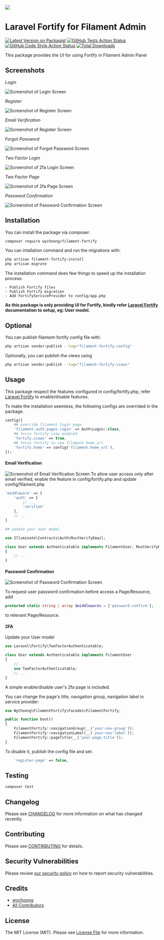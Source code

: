![](https://banners.beyondco.de/Filament%20Fortify.png?theme=light&packageManager=composer+require&packageName=wychoong%2Ffilament-fortify&pattern=skulls&style=style_2&description=Laravel+Fortify+for+Filament+Admin&md=1&showWatermark=1&fontSize=175px&images=https%3A%2F%2Flaravel.com%2Fimg%2Flogomark.min.svg)
# Laravel Fortify for Filament Admin

[![Latest Version on Packagist](https://img.shields.io/packagist/v/wychoong/filament-fortify.svg?style=flat-square)](https://packagist.org/packages/wychoong/filament-fortify)
[![GitHub Tests Action Status](https://img.shields.io/github/workflow/status/wychoong/filament-fortify/run-tests?label=tests)](https://github.com/wychoong/filament-fortify/actions?query=workflow%3Arun-tests+branch%3Amain)
[![GitHub Code Style Action Status](https://img.shields.io/github/workflow/status/wychoong/filament-fortify/Check%20&%20fix%20styling?label=code%20style)](https://github.com/wychoong/filament-fortify/actions?query=workflow%3A"Check+%26+fix+styling"+branch%3Amain)
[![Total Downloads](https://img.shields.io/packagist/dt/wychoong/filament-fortify.svg?style=flat-square)](https://packagist.org/packages/wychoong/filament-fortify)

This package provides the UI for using Fortify in Filament Admin Panel

## Screenshots
_Login_

![Screenshot of Login Screen](./screenshots/login.png)

_Register_

![Screenshot of Register Screen](./screenshots/register.png)

_Email Verification_

![Screenshot of Register Screen](./screenshots/email-verification.png)

_Forgot Password_

![Screenshot of Forgot Password Screen](./screenshots/forgot-password.png)

_Two Factor Login_

![Screenshot of 2fa Login Screen](./screenshots/2fa-login.png)

_Two Factor Page_

![Screenshot of 2fa Page Screen](./screenshots/2fa-page.png)

_Password Confirmation_

![Screenshot of Password Confirmation Screen](./screenshots/confirm-password.png)

## Installation

You can install the package via composer:

```bash
composer require wychoong/filament-fortify
```

You can intallation command and run the migrations with:

```bash
php artisan filament-fortify:install 
php artisan migrate
```
The installation command does few things to speed up the installation process:
```
- Publish Fortify files
- Publish Fortify migration
- Add FortifyServiceProvider to config/app.php
```

**As this package is only providing UI for Fortify, kindly refer [Laravel Fortify](https://laravel.com/docs/9.x/fortify) documentation to setup, eg: User model.** 

## Optional

You can publish filament-fortify config file with:

```bash
php artisan vendor:publish --tag="filament-fortify-config"
```

Optionally, you can publish the views using

```bash
php artisan vendor:publish --tag="filament-fortify-views"
```

## Usage

This package respect the features configured in config/fortify.php, refer [Laravel Fortify](https://laravel.com/docs/9.x/fortify) to enable/disable features.

To make the installation seemless, the following configs are overrided in the package.
```php
config([
    ## override filament login page
    'filament.auth.pages.login' => Auth\Login::class,
    ## force fortify view enabled
    'fortify.views' => true,
    ## force fortify to use filament home_url
    'fortify.home' => config('filament.home_url'),
]);
```

#### Email Verification
![Screenshot of Email Verification Screen](./screenshots/email-verification.png)
To allow user access only after email verified, enable the feature in config/fortify.php and update config/filament.php

```php
'middleware' => [
    'auth' => [
        // ...
        'verified'
    ],
    // ...
]

## update your User model

use Illuminate\Contracts\Auth\MustVerifyEmail;

class User extends Authenticatable implements FilamentUser, MustVerifyEmail
{
    // ...
}
```

#### Password Confirmation
![Screenshot of Password Confirmation Screen](./screenshots/confirm-password.png)

To request user password confirmation before access a Page/Resource, add 
```php
protected static string | array $middlewares = ['password.confirm'];
```
to relevant Page/Resource.

#### 2FA
Update your User model
```php
use Laravel\Fortify\TwoFactorAuthenticatable;

class User extends Authenticatable implements FilamentUser
{
    // ...
    use TwoFactorAuthenticatable;
    // ...
}
```
A simple enable/disable user's 2fa page is included. 

You can change the page's title, navigation group, navigation label in service provider:

```php
use WyChoong\FilamentFortify\Facades\FilamentFortify;

public function boot()
{
    FilamentFortify::navigationGroup(__('your-nav-group'));
    FilamentFortify::navigationLabel(__('your-nav-label'));
    FilamentFortify::pageTitle(__('your-page-title'));
}
```

To disable it, publish the config file and set:
```php
    'register-page' => false,
```

## Testing

```bash
composer test
```

## Changelog

Please see [CHANGELOG](CHANGELOG.md) for more information on what has changed recently.

## Contributing

Please see [CONTRIBUTING](.github/CONTRIBUTING.md) for details.

## Security Vulnerabilities

Please review [our security policy](../../security/policy) on how to report security vulnerabilities.

## Credits

- [wychoong](https://github.com/wychoong)
- [All Contributors](../../contributors)

## License

The MIT License (MIT). Please see [License File](LICENSE.md) for more information.
